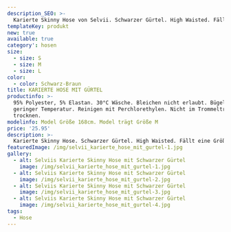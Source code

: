 ```yaml
---
description_SEO: >-
  Karierte Skinny Hose von Selvii. Schwarzer Gürtel. High Waisted. Fällt eine Größe kleiner aus. Farbe Schwarz- und Brauntöne. 
templateKey: produkt
new: true
available: true
category': hosen
size:
  - size: S
  - size: M
  - size: L
color:
  - color: Schwarz-Braun
title: KARIERTE HOSE MIT GÜRTEL
productinfo: >-
  95% Polyester, 5% Elastan. 30°C Wäsche. Bleichen nicht erlaubt. Bügeln mit
  geringer Temperatur. Reinigen mit Perchlorethylen. Nicht im Trommeltrockner
  trocknen.
modelinfo: Model Größe 168cm. Model trägt Größe M
price: '25.95'
description: >-
  Karierte Skinny Hose. Schwarzer Gürtel. High Waisted. Fällt eine Größe kleiner aus. Farbe Schwarz- und Brauntöne. 
featuredImage: /img/selvii_karierte_hose_mit_gurtel-1.jpg
gallery:
  - alt: Selviis Karierte Skinny Hose mit Schwarzer Gürtel
    image: /img/selvii_karierte_hose_mit_gurtel-1.jpg
  - alt: Selviis Karierte Skinny Hose mit Schwarzer Gürtel
    image: /img/selvii_karierte_hose_mit_gurtel-2.jpg
  - alt: Selviis Karierte Skinny Hose mit Schwarzer Gürtel
    image: /img/selvii_karierte_hose_mit_gurtel-3.jpg
  - alt: Selviis Karierte Skinny Hose mit Schwarzer Gürtel
    image: /img/selvii_karierte_hose_mit_gurtel-4.jpg
tags:
  - Hose
---
```


